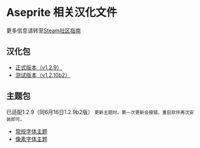 # Aseprite 相关汉化文件

更多信息请转至[Steam社区指南](https://steamcommunity.com/sharedfiles/filedetails/?id=1333477949 "详细教程")

汉化包
---
* [正式版本（v1.2.9）](https://github.com/J-11/Aseprite-Simplified-Chinese/raw/master/Formal/Aseprite%E6%B1%89%E5%8C%96(1.2.9).zip "Aseprite汉化(1.2.9).zip")
* [测试版本（v1.2.10b2）](https://raw.githubusercontent.com/J-11/Aseprite-Simplified-Chinese/master/Beta/Aseprite%E6%B1%89%E5%8C%96(1.2.10b2).zip "Aseprite汉化(1.2.10b2).zip")

主题包
---
已适配1.2.9（同6月16日1.2.9b2版）
`更新主题时，第一次更新会报错，重启软件再次安装即可。`
* [常规字体主题](https://github.com/J-11/Aseprite-Simplified-Chinese/raw/master/Formal/%E4%B8%BB%E9%A2%98-%E5%B8%B8%E8%A7%84%E5%AD%97%E4%BD%93aseprite-theme-nomal.zip "aseprite-theme-nomal.zip")
* [像素字体主题](https://github.com/J-11/Aseprite-Simplified-Chinese/raw/master/Formal/%E4%B8%BB%E9%A2%98-%E5%83%8F%E7%B4%A0%E5%AD%97%E4%BD%93aseprite-theme-pixel.zip "aseprite-theme-pixel.zip")

